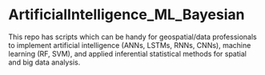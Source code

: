 # ArtificialIntelligence_ML_Bayesian
This repo has scripts which can be handy for geospatial/data professionals to implement artificial intelligence (ANNs, LSTMs, RNNs, CNNs), machine learning (RF, SVM), and applied inferential statistical methods for spatial and big data analysis.
